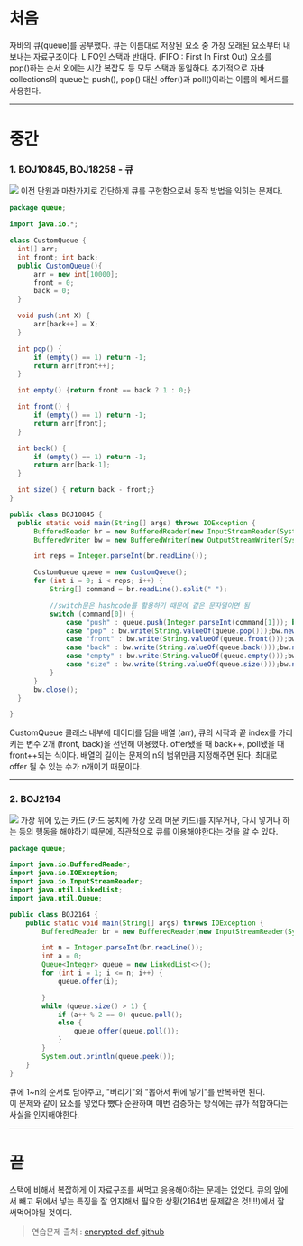 # 처음
  자바의 큐(queue)를 공부했다. 큐는 이름대로 저장된 요소 중 가장 오래된 요소부터 내보내는 자료구조이다. LIFO인 스택과 반대다. (FIFO : First In First Out) 요소를 pop()하는 순서 외에는 시간 복잡도 등 모두 스택과 동일하다. 추가적으로 자바 collections의 queue는 push(), pop() 대신 offer()과 poll()이라는 이름의 메서드를 사용한다.

---
# 중간
### 1. BOJ10845, BOJ18258 - 큐
![](https://velog.velcdn.com/images/bumstead/post/0982c0d4-ffb7-4ab9-b020-95f456e86089/image.png)
  이전 단원과 마찬가지로 간단하게 큐를 구현함으로써 동작 방법을 익히는 문제다.
  ```java
package queue;

import java.io.*;

class CustomQueue {
    int[] arr;
    int front; int back;
    public CustomQueue(){
        arr = new int[10000];
        front = 0;
        back = 0;
    }

    void push(int X) {
        arr[back++] = X;
    }

    int pop() {
        if (empty() == 1) return -1;
        return arr[front++];
    }

    int empty() {return front == back ? 1 : 0;}

    int front() {
        if (empty() == 1) return -1;
        return arr[front];
    }

    int back() {
        if (empty() == 1) return -1;
        return arr[back-1];
    }

    int size() { return back - front;}
}

public class BOJ10845 {
    public static void main(String[] args) throws IOException {
        BufferedReader br = new BufferedReader(new InputStreamReader(System.in));
        BufferedWriter bw = new BufferedWriter(new OutputStreamWriter(System.out));

        int reps = Integer.parseInt(br.readLine());

        CustomQueue queue = new CustomQueue();
        for (int i = 0; i < reps; i++) {
            String[] command = br.readLine().split(" ");

            //switch문은 hashcode를 활용하기 때문에 같은 문자열이면 됨
            switch (command[0]) {
                case "push" : queue.push(Integer.parseInt(command[1])); break;
                case "pop" : bw.write(String.valueOf(queue.pop()));bw.newLine();break;
                case "front" : bw.write(String.valueOf(queue.front()));bw.newLine();break;
                case "back" : bw.write(String.valueOf(queue.back()));bw.newLine();break;
                case "empty" : bw.write(String.valueOf(queue.empty()));bw.newLine();break;
                case "size" : bw.write(String.valueOf(queue.size()));bw.newLine();break;
            }
        }
        bw.close();
    }

}

```
CustomQueue 클래스 내부에 데이터를 담을 배열 (arr), 큐의 시작과  끝 index를 가리키는 변수 2개 (front, back)을 선언해 이용했다. offer됐을 때 back++, poll됐을 때 front++되는 식이다. 배열의 길이는 문제의 n의 범위만큼 지정해주면 된다. 최대로 offer 될 수 있는 수가 n개이기 때문이다. 

---
### 2. BOJ2164
![](https://velog.velcdn.com/images/bumstead/post/86445dfd-9053-428f-b37a-aaff915bc746/image.png)
  가장 위에 있는 카드 (카드 뭉치에 가장 오래 머문 카드)를 지우거나, 다시 넣거나 하는 등의 행동을 해야하기 때문에, 직관적으로 큐를 이용해야한다는 것을 알 수 있다. 
```java
package queue;

import java.io.BufferedReader;
import java.io.IOException;
import java.io.InputStreamReader;
import java.util.LinkedList;
import java.util.Queue;

public class BOJ2164 {
    public static void main(String[] args) throws IOException {
        BufferedReader br = new BufferedReader(new InputStreamReader(System.in));

        int n = Integer.parseInt(br.readLine());
        int a = 0;
        Queue<Integer> queue = new LinkedList<>();
        for (int i = 1; i <= n; i++) {
            queue.offer(i);

        }
        while (queue.size() > 1) {
            if (a++ % 2 == 0) queue.poll();
            else {
                queue.offer(queue.poll());
            }
        }
        System.out.println(queue.peek());
    }
}

```
큐에 1~n의 순서로 담아주고, "버리기"와 "뽑아서 뒤에 넣기"를 반복하면 된다.
<br>이 문제와 같이 요소를 넣었다 뺐다 순환하며 매번 검증하는 방식에는 큐가 적합하다는 사실을 인지해야한다.

---
# 끝
  스택에 비해서 복잡하게 이 자료구조를 써먹고 응용해야하는 문제는 없었다. 큐의 앞에서 빼고 뒤에서 넣는 특징을 잘 인지해서 필요한 상황(2164번 문제같은 것!!!!)에서 잘 써먹어야될 것이다. 
  
>   연습문제 출처 : [encrypted-def github
](https://github.com/encrypted-def/basic-algo-lecture/blob/master/workbook.md)
